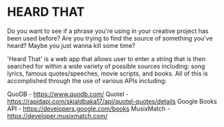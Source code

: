 # HEARD THAT
Do you want to see if a phrase you're using in your creative project has been used before?
Are you trying to find the source of something you've heard?
Maybe you just wanna kill some time?

'Heard That' is a web app that allows user to enter a string that is then searched for within a wide variety of possible sources including: song lyrics, famous quotes/speeches, movie scripts, and books. All of this is accomplished through the use of various APIs including:

QuoDB - https://www.quodb.com/
Quotel - https://rapidapi.com/skjaldbaka17/api/quotel-quotes/details
Google Books API - https://developers.google.com/books
MusixMatch - https://developer.musixmatch.com/
